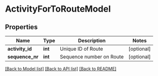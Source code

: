 # ActivityForToRouteModel

## Properties
Name | Type | Description | Notes
------------ | ------------- | ------------- | -------------
**activity_id** | **int** | Unique ID of Route | [optional] 
**sequence_nr** | **int** | Sequence number on Route | [optional] 

[[Back to Model list]](../README.md#documentation-for-models) [[Back to API list]](../README.md#documentation-for-api-endpoints) [[Back to README]](../README.md)


